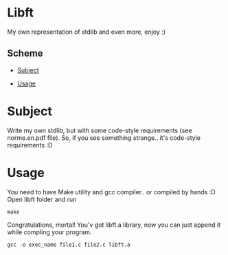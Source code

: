 # Libft

My own representation of stdlib and even more, enjoy :)

## Scheme
- [Subject](#subject)
+ [Usage](#usage)


# Subject
Write my own stdlib, but with some code-style requirements (see norme.en.pdf file). So, if you see something strange.. it's code-style requirements :D

# Usage

You need to have Make utility and gcc compiler.. or compiled by hands :D
Open libft folder and run
```console
make
```
Congratulations, mortal! You'v got libft.a library, now you can just append it while compling your program.
```console
gcc -o exec_name file1.c file2.c libft.a
```